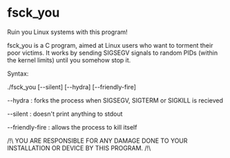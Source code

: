 # fsck_you
Ruin you Linux systems with this program!

fsck_you is a C program, aimed at Linux users who want to torment their poor victims.
It works by sending SIGSEGV signals to random PIDs (within the kernel limits) until you
somehow stop it.

Syntax:

./fsck_you [--silent] [--hydra] [--friendly-fire]

--hydra : forks the process when SIGSEGV, SIGTERM or SIGKILL is recieved

--silent : doesn't print anything to stdout

--friendly-fire : allows the process to kill itself

/!\ YOU ARE RESPONSIBLE FOR ANY DAMAGE DONE TO YOUR INSTALLATION OR DEVICE BY THIS PROGRAM. /!\
